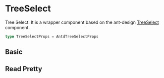 # TreeSelect

Tree Select. It is a wrapper component based on the ant-design [TreeSelect](https://ant.design/components/tree-select) component.

```ts
type TreeSelectProps = AntdTreeSelectProps
```

## Basic

<code src="./demos/new-demos/basic.tsx"></code>

## Read Pretty

<code src="./demos/new-demos/read-pretty.tsx"></code>
